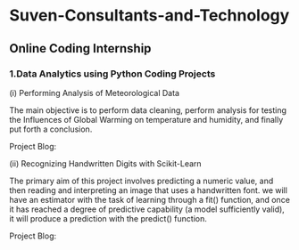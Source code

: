 # Suven-Consultants-and-Technology
## Online Coding Internship

### 1.Data Analytics using Python Coding Projects

(i) Performing Analysis of Meteorological Data

The main objective is to perform data cleaning, perform analysis for testing the Influences of Global Warming on temperature and humidity, and finally put forth a conclusion.

Project Blog: 

(ii) Recognizing Handwritten Digits with Scikit-Learn

The primary aim of this project involves predicting a numeric value, and then reading and interpreting an image that uses a handwritten font. we will have an estimator with the task of learning through a fit() function, and once it has reached a degree of predictive capability (a model sufficiently valid), it will produce a prediction with the predict() function.

Project Blog: 
